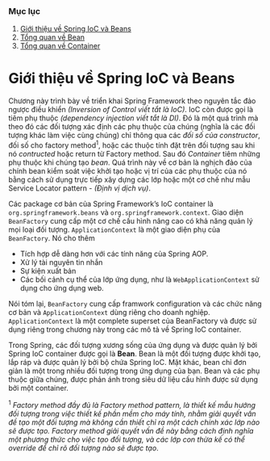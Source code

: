 ### Mục lục
1. [Giới thiệu về Spring IoC và Beans](#introduction)
2. [Tổng quan về Bean](BeanOverview.md)
3. [Tổng quan về Container](ContainerOverview.md)

# Giới thiệu về Spring IoC và Beans <a name="introduction" ></a>

Chương này trình bày về triển khai Spring Framework theo nguyên tắc đảo ngược điều khiển *(Inversion of Control viết tắt là IoC)*. IoC còn được gọi là tiêm phụ thuộc *(dependency injection viết tắt là DI)*. Đó là một quá trình mà theo đó các đối tượng xác định các phụ thuộc của chúng (nghĩa là các đối tượng khác làm việc cùng chúng) chỉ thông qua các *đối số của constructor*, đối số cho factory method<sup>1</sup>, hoặc các thuộc tính đặt trên đối tượng sau khi nó *contructed* hoặc return từ Factory method. Sau đó *Container* tiêm những phụ thuộc khi chúng tạo *bean*. Quá trình này về cơ bản là nghịch đảo của chính bean kiểm soát việc khởi tạo hoặc vị trí của các phụ thuộc của nó bằng cách sử dụng trực tiếp xây dựng các lớp hoặc một cơ chế như mẫu Service Locator pattern - *(Định vị dịch vụ)*.

Các package cơ bản của Spring Framework’s IoC container là ```org.springframework.beans``` và ```org.springframework.context```. Giao diện ```BeanFactory``` cung cấp một cơ chế cấu hình nâng cao có khả năng quản lý mọi loại đối tượng. 
```ApplicationContext``` là một giao diện phụ của  ```BeanFactory```. Nó cho thêm
* Tích hợp dễ dàng hơn với các tính năng của Spring AOP.
* Xử lý tài nguyên tin nhắn
* Sự kiện xuất bản
* Các bối cảnh cụ thể của lớp ứng dụng, như là ```WebApplicationContext``` sử dụng cho ứng dụng web.

Nói tóm lại, ```BeanFactory``` cung cấp framwork configuration và các chức năng cơ bản và ```ApplicationContext``` dùng riêng cho doanh nghiệp. ```ApplicationContext``` là một complete superset của BeanFactory và được sử dụng riêng trong chương này trong các mô tả về Spring IoC container. 

Trong Spring, các đối tượng xương sống của ứng dụng và được quản lý bởi Spring IoC container được gọi là **Bean**. Bean là một đối tượng được khởi tạo, lắp ráp và được quản lý bởi bộ chứa Spring IoC. Mặt khác, bean chỉ đơn giản là một trong nhiều đối tượng trong ứng dụng của bạn. Bean và các phụ thuộc giữa chúng, được phản ánh trong siêu dữ liệu cấu hình được sử dụng bởi một container.


<sup>1</sup> *Factory method đầy đủ là Factory method pattern, là thiết kế mẫu hướng đối tượng trong việc thiết kế phần mềm cho máy tính, nhằm giải quyết vấn đề tạo một đối tượng mà không cần thiết chỉ ra một cách chính xác lớp nào sẽ được tạo. 
Factory method giải quyết vấn đề này bằng cách định nghĩa một phương thức cho việc tạo đối tượng, và các lớp con thừa kế có thể override để chỉ rõ đối tượng nào sẽ được tạo*.